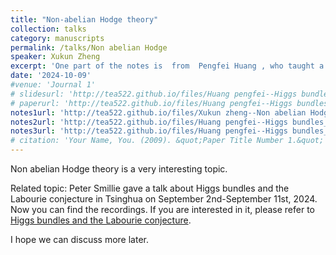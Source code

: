 ```yaml
---
title: "Non-abelian Hodge theory"
collection: talks
category: manuscripts
permalink: /talks/Non abelian Hodge
speaker: Xukun Zheng
excerpt: 'One part of the notes is  from  Pengfei Huang , who taught a short course on Higgs bundles and local systems. Please refer to the details on the website [2022 Nankai summer school_Higgs bundles](http://www.cim.nankai.edu.cn/2022/0627/c11453a460256/page.htm). And another part is from Xukun Zheng, who talks about Non-abelian Hodge theory in our seminar.'
date: '2024-10-09'
#venue: 'Journal 1'
# slidesurl: 'http://tea522.github.io/files/Huang pengfei--Higgs bundles_55-113.pdf'
# paperurl: 'http://tea522.github.io/files/Huang pengfei--Higgs bundles_1-54.pdf'
notes1url: 'http://tea522.github.io/files/Xukun zheng--Non abelian Hodge theory.pdf'
notes2url: 'http://tea522.github.io/files/Huang pengfei--Higgs bundles_1-54.pdf'
notes3url: 'http://tea522.github.io/files/Huang pengfei--Higgs bundles_55-113.pdf'
# citation: 'Your Name, You. (2009). &quot;Paper Title Number 1.&quot; <i>Journal 1</i>. 1(1).'
---
```


Non abelian Hodge theory is a very interesting topic.  

Related topic: Peter Smillie gave a talk about Higgs bundles and the Labourie conjecture in Tsinghua on September 2nd-September 11st, 2024. Now you can find the recordings. If you are interested in it, please refer to [Higgs bundles and the Labourie conjecture](https://ymsc.tsinghua.edu.cn/info/1050/3843.htm). 

I hope we can discuss more later.
<!-- This note is written by Huang pengfei's talk about Higgs bundles.  -->

<!-- The resulting category of "harmonic bundles'' sits between the categories of Higgs bundles and local systems in a way completely analogous to how harmonic forms mediate between de Rham cohomology classes of closed forms and holomorphic forms. As in the abelian case, the most spectacular applications occur when the base space X is compact Kähler.  -->